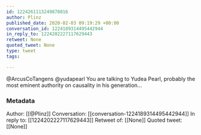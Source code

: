 ```yaml
---
id: 1224261113249878016
author: Plinz
published_date: 2020-02-03 09:19:29 +00:00
conversation_id: 1224189314495442944
in_reply_to: 1224202227117629443
retweet: None
quoted_tweet: None
type: tweet
tags:

---
```


@ArcusCoTangens @yudapearl You are talking to Yudea Pearl, probably the most eminent authority on causality in his generation...

### Metadata

Author: [[@Plinz]]
Conversation: [[conversation-1224189314495442944]]
In reply to: [[1224202227117629443]]
Retweet of: [[None]]
Quoted tweet: [[None]]
